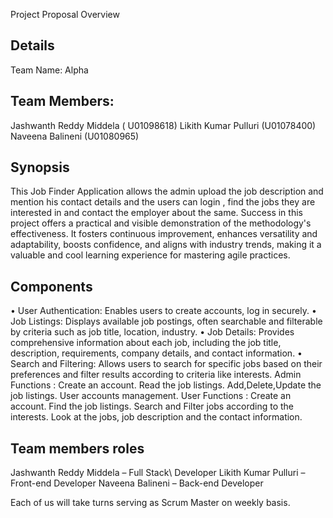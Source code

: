  Project Proposal Overview

## Details
Team Name: Alpha

## Team Members:
Jashwanth Reddy Middela ( U01098618) 
Likith Kumar Pulluri (U01078400) 
Naveena Balineni (U01080965)

## Synopsis
This Job Finder Application allows the admin upload the job description and mention his contact details and the users can login , find the jobs they are interested in and contact the employer about the same.
Success in this project offers a practical and visible demonstration of the methodology's effectiveness. It fosters continuous improvement, enhances versatility and adaptability, boosts confidence, and aligns with industry trends, making it a valuable and cool learning experience for mastering agile practices.

## Components
• User Authentication: Enables users to create accounts, log in securely.
• Job Listings: Displays available job postings, often searchable and filterable by criteria
such as job title, location, industry.
• Job Details: Provides comprehensive information about each job, including the job
title, description, requirements, company details, and contact information.
• Search and Filtering: Allows users to search for specific jobs based on their
preferences and filter results according to criteria like interests.
Admin Functions :
Create an account.
Read the job listings. Add,Delete,Update the job listings. User accounts management.
User Functions :
Create an account.
Find the job listings.
Search and Filter jobs according to the interests.
Look at the jobs, job description and the contact information.

## Team members roles
Jashwanth Reddy Middela – Full Stack\ Developer 
Likith Kumar Pulluri – Front-end Developer 
Naveena Balineni – Back-end Developer

Each of us will take turns serving as Scrum Master on weekly basis. 